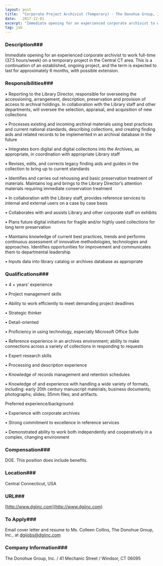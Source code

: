 ```yaml
---
layout: post
title:  "Corporate Project Archivist (Temporary) - The Donohue Group, Inc."
date:   2017-12-01
excerpt: "Immediate opening for an experienced corporate archivist to work full-time (37.5 hours/week) on a temporary project in the Central CT area. This is a continuation of an established, ongoing project, and the term is expected to last for approximately 6 months, with possible extension."
tag: job
---
```


### Description###

Immediate opening for an experienced corporate archivist to work full-time (37.5 hours/week) on a temporary project in the Central CT area. This is a continuation of an established, ongoing project, and the term is expected to last for approximately 6 months, with possible extension.


### Responsibilities###


• 	Reporting to the Library Director, responsible for overseeing the accessioning, arrangement, description, preservation and provision of access to archival holdings. In collaboration with the Library staff and other departments, will oversee the selection, appraisal, and acquisition of new collections

• 	Processes existing and incoming archival materials using best practices and current national standards, describing collections, and creating finding aids and related records to be implemented in an archival database in the future

• 	Integrates born digital and digital collections into the Archives, as appropriate, in coordination with appropriate Library staff

• 	Revises, edits, and corrects legacy finding aids and guides in the collection to bring up to current standards

• 	Identifies and carries out rehousing and basic preservation treatment of materials. Maintains log and brings to the Library Director’s attention materials requiring immediate conservation treatment 

• 	In collaboration with the Library staff, provides reference services to internal and external users on a case by case basis

• 	Collaborates with and assists Library and other corporate staff on exhibits

• 	Plans future digital initiatives for fragile and/or highly used collections for long term preservation 

• 	Maintains knowledge of current best practices, trends and performs continuous assessment of innovative methodologies, technologies and approaches. Identifies opportunities for improvement and communicates them to departmental leadership

• 	Inputs data into library catalog or archives database as appropriate



### Qualifications###


• 	4 + years’ experience

• 	Project management skills

• 	Ability to work efficiently to meet demanding project deadlines

• 	Strategic thinker

• 	Detail-oriented

• 	Proficiency in using technology, especially Microsoft Office Suite

• 	Reference experience in an archives environment; ability to make connections across a variety of collections in responding to requests

• 	Expert research skills

• 	Processing and description experience

• 	Knowledge of records management and retention schedules

• 	Knowledge of and experience with handling a wide variety of formats, including: early 20th century manuscript materials; business documents; photographs; slides; 35mm files; and artifacts.

Preferred experience/background:


• 	Experience with corporate archives 

• 	Strong commitment to excellence in reference services 

• 	Demonstrated ability to work both independently and cooperatively in a complex, changing environment




### Compensation###

DOE. This position does include benefits.


### Location###

Central Connecticut, USA


### URL###

[http://www.dgiinc.com](http://www.dgiinc.com)

### To Apply###

Email cover letter and resume to Ms. Colleen Collins, The Donohue Group, Inc., at dgijobs@dgiinc.com



### Company Information###

The Donohue Group, Inc. / 41 Mechanic Street / Windsor, CT  06095



